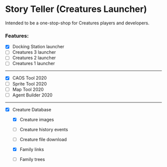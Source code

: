 # Story Teller (Creatures Launcher)
 
Intended to be a one-stop-shop for Creatures players and developers.

### Features:
- [X] Docking Station launcher
- [ ] Creatures 3 launcher
- [ ] Creatures 2 launcher
- [ ] Creatures 1 launcher
---
- [X] CAOS Tool 2020
- [ ] Sprite Tool 2020
- [ ] Map Tool 2020
- [ ] Agent Builder 2020
---
- [X] Creature Database
  - [X] Creature images
  - [ ] Creature history events
  - [ ] Creature file download
  - [X] Family links
  - [ ] Family trees

